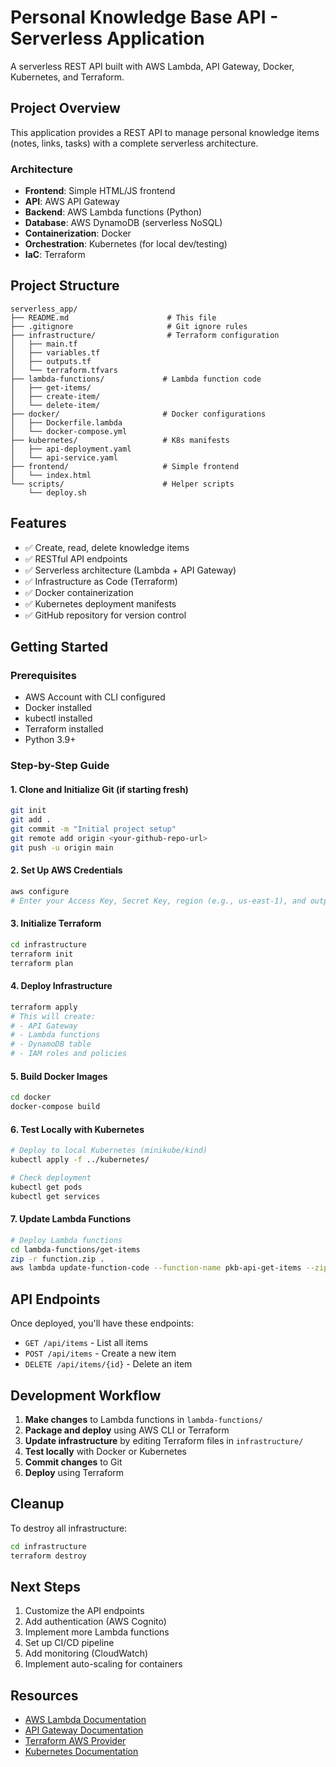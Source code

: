 # Personal Knowledge Base API - Serverless Application

A serverless REST API built with AWS Lambda, API Gateway, Docker, Kubernetes, and Terraform.

## Project Overview

This application provides a REST API to manage personal knowledge items (notes, links, tasks) with a complete serverless architecture.

### Architecture
- **Frontend**: Simple HTML/JS frontend
- **API**: AWS API Gateway
- **Backend**: AWS Lambda functions (Python)
- **Database**: AWS DynamoDB (serverless NoSQL)
- **Containerization**: Docker
- **Orchestration**: Kubernetes (for local dev/testing)
- **IaC**: Terraform

## Project Structure

```
serverless_app/
├── README.md                      # This file
├── .gitignore                     # Git ignore rules
├── infrastructure/                # Terraform configuration
│   ├── main.tf
│   ├── variables.tf
│   ├── outputs.tf
│   └── terraform.tfvars
├── lambda-functions/             # Lambda function code
│   ├── get-items/
│   ├── create-item/
│   └── delete-item/
├── docker/                       # Docker configurations
│   ├── Dockerfile.lambda
│   └── docker-compose.yml
├── kubernetes/                   # K8s manifests
│   ├── api-deployment.yaml
│   └── api-service.yaml
├── frontend/                     # Simple frontend
│   └── index.html
└── scripts/                      # Helper scripts
    └── deploy.sh

```

## Features
- ✅ Create, read, delete knowledge items
- ✅ RESTful API endpoints
- ✅ Serverless architecture (Lambda + API Gateway)
- ✅ Infrastructure as Code (Terraform)
- ✅ Docker containerization
- ✅ Kubernetes deployment manifests
- ✅ GitHub repository for version control

## Getting Started

### Prerequisites
- AWS Account with CLI configured
- Docker installed
- kubectl installed
- Terraform installed
- Python 3.9+

### Step-by-Step Guide

#### 1. Clone and Initialize Git (if starting fresh)
```bash
git init
git add .
git commit -m "Initial project setup"
git remote add origin <your-github-repo-url>
git push -u origin main
```

#### 2. Set Up AWS Credentials
```bash
aws configure
# Enter your Access Key, Secret Key, region (e.g., us-east-1), and output format (json)
```

#### 3. Initialize Terraform
```bash
cd infrastructure
terraform init
terraform plan
```

#### 4. Deploy Infrastructure
```bash
terraform apply
# This will create:
# - API Gateway
# - Lambda functions
# - DynamoDB table
# - IAM roles and policies
```

#### 5. Build Docker Images
```bash
cd docker
docker-compose build
```

#### 6. Test Locally with Kubernetes
```bash
# Deploy to local Kubernetes (minikube/kind)
kubectl apply -f ../kubernetes/

# Check deployment
kubectl get pods
kubectl get services
```

#### 7. Update Lambda Functions
```bash
# Deploy Lambda functions
cd lambda-functions/get-items
zip -r function.zip .
aws lambda update-function-code --function-name pkb-api-get-items --zip-file fileb://function.zip
```

## API Endpoints

Once deployed, you'll have these endpoints:
- `GET /api/items` - List all items
- `POST /api/items` - Create a new item
- `DELETE /api/items/{id}` - Delete an item

## Development Workflow

1. **Make changes** to Lambda functions in `lambda-functions/`
2. **Package and deploy** using AWS CLI or Terraform
3. **Update infrastructure** by editing Terraform files in `infrastructure/`
4. **Test locally** with Docker or Kubernetes
5. **Commit changes** to Git
6. **Deploy** using Terraform

## Cleanup
To destroy all infrastructure:
```bash
cd infrastructure
terraform destroy
```

## Next Steps

1. Customize the API endpoints
2. Add authentication (AWS Cognito)
3. Implement more Lambda functions
4. Set up CI/CD pipeline
5. Add monitoring (CloudWatch)
6. Implement auto-scaling for containers

## Resources

- [AWS Lambda Documentation](https://docs.aws.amazon.com/lambda/)
- [API Gateway Documentation](https://docs.aws.amazon.com/apigateway/)
- [Terraform AWS Provider](https://registry.terraform.io/providers/hashicorp/aws/latest/docs)
- [Kubernetes Documentation](https://kubernetes.io/docs/)

